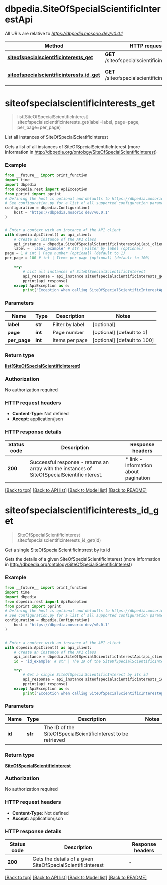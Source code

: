 # dbpedia.SiteOfSpecialScientificInterestApi

All URIs are relative to *https://dbpedia.mosorio.dev/v0.0.1*

Method | HTTP request | Description
------------- | ------------- | -------------
[**siteofspecialscientificinterests_get**](SiteOfSpecialScientificInterestApi.md#siteofspecialscientificinterests_get) | **GET** /siteofspecialscientificinterests | List all instances of SiteOfSpecialScientificInterest
[**siteofspecialscientificinterests_id_get**](SiteOfSpecialScientificInterestApi.md#siteofspecialscientificinterests_id_get) | **GET** /siteofspecialscientificinterests/{id} | Get a single SiteOfSpecialScientificInterest by its id


# **siteofspecialscientificinterests_get**
> list[SiteOfSpecialScientificInterest] siteofspecialscientificinterests_get(label=label, page=page, per_page=per_page)

List all instances of SiteOfSpecialScientificInterest

Gets a list of all instances of SiteOfSpecialScientificInterest (more information in http://dbpedia.org/ontology/SiteOfSpecialScientificInterest)

### Example

```python
from __future__ import print_function
import time
import dbpedia
from dbpedia.rest import ApiException
from pprint import pprint
# Defining the host is optional and defaults to https://dbpedia.mosorio.dev/v0.0.1
# See configuration.py for a list of all supported configuration parameters.
configuration = dbpedia.Configuration(
    host = "https://dbpedia.mosorio.dev/v0.0.1"
)


# Enter a context with an instance of the API client
with dbpedia.ApiClient() as api_client:
    # Create an instance of the API class
    api_instance = dbpedia.SiteOfSpecialScientificInterestApi(api_client)
    label = 'label_example' # str | Filter by label (optional)
page = 1 # int | Page number (optional) (default to 1)
per_page = 100 # int | Items per page (optional) (default to 100)

    try:
        # List all instances of SiteOfSpecialScientificInterest
        api_response = api_instance.siteofspecialscientificinterests_get(label=label, page=page, per_page=per_page)
        pprint(api_response)
    except ApiException as e:
        print("Exception when calling SiteOfSpecialScientificInterestApi->siteofspecialscientificinterests_get: %s\n" % e)
```

### Parameters

Name | Type | Description  | Notes
------------- | ------------- | ------------- | -------------
 **label** | **str**| Filter by label | [optional] 
 **page** | **int**| Page number | [optional] [default to 1]
 **per_page** | **int**| Items per page | [optional] [default to 100]

### Return type

[**list[SiteOfSpecialScientificInterest]**](SiteOfSpecialScientificInterest.md)

### Authorization

No authorization required

### HTTP request headers

 - **Content-Type**: Not defined
 - **Accept**: application/json

### HTTP response details
| Status code | Description | Response headers |
|-------------|-------------|------------------|
**200** | Successful response - returns an array with the instances of SiteOfSpecialScientificInterest. |  * link - Information about pagination <br>  |

[[Back to top]](#) [[Back to API list]](../README.md#documentation-for-api-endpoints) [[Back to Model list]](../README.md#documentation-for-models) [[Back to README]](../README.md)

# **siteofspecialscientificinterests_id_get**
> SiteOfSpecialScientificInterest siteofspecialscientificinterests_id_get(id)

Get a single SiteOfSpecialScientificInterest by its id

Gets the details of a given SiteOfSpecialScientificInterest (more information in http://dbpedia.org/ontology/SiteOfSpecialScientificInterest)

### Example

```python
from __future__ import print_function
import time
import dbpedia
from dbpedia.rest import ApiException
from pprint import pprint
# Defining the host is optional and defaults to https://dbpedia.mosorio.dev/v0.0.1
# See configuration.py for a list of all supported configuration parameters.
configuration = dbpedia.Configuration(
    host = "https://dbpedia.mosorio.dev/v0.0.1"
)


# Enter a context with an instance of the API client
with dbpedia.ApiClient() as api_client:
    # Create an instance of the API class
    api_instance = dbpedia.SiteOfSpecialScientificInterestApi(api_client)
    id = 'id_example' # str | The ID of the SiteOfSpecialScientificInterest to be retrieved

    try:
        # Get a single SiteOfSpecialScientificInterest by its id
        api_response = api_instance.siteofspecialscientificinterests_id_get(id)
        pprint(api_response)
    except ApiException as e:
        print("Exception when calling SiteOfSpecialScientificInterestApi->siteofspecialscientificinterests_id_get: %s\n" % e)
```

### Parameters

Name | Type | Description  | Notes
------------- | ------------- | ------------- | -------------
 **id** | **str**| The ID of the SiteOfSpecialScientificInterest to be retrieved | 

### Return type

[**SiteOfSpecialScientificInterest**](SiteOfSpecialScientificInterest.md)

### Authorization

No authorization required

### HTTP request headers

 - **Content-Type**: Not defined
 - **Accept**: application/json

### HTTP response details
| Status code | Description | Response headers |
|-------------|-------------|------------------|
**200** | Gets the details of a given SiteOfSpecialScientificInterest |  -  |

[[Back to top]](#) [[Back to API list]](../README.md#documentation-for-api-endpoints) [[Back to Model list]](../README.md#documentation-for-models) [[Back to README]](../README.md)

